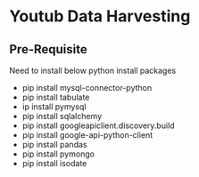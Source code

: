 # Youtub Data Harvesting 

## Pre-Requisite

Need to install below python install packages
 - pip install mysql-connector-python
 - pip install tabulate
 - ip install pymysql
 - pip install sqlalchemy
 - pip install googleapiclient.discovery.build
 - pip install google-api-python-client
 - pip install pandas
 - pip install pymongo
 - pip install isodate